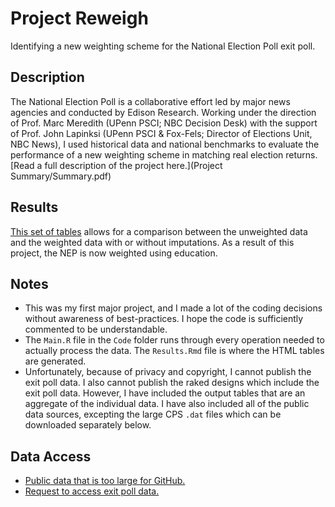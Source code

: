 # Project Reweigh

Identifying a new weighting scheme for the National Election Poll exit poll.

## Description
The National Election Poll is a collaborative effort led by major news agencies and conducted by Edison Research. Working under the direction of Prof. Marc Meredith (UPenn PSCI; NBC Decision Desk) with the support of Prof. John Lapinksi (UPenn PSCI & Fox-Fels; Director of Elections Unit, NBC News), I used historical data and national benchmarks to evaluate the performance of a new weighting scheme in matching real election returns. [Read a full description of the project here.](Project Summary/Summary.pdf)

## Results
[This set of tables](https://unlikelyvolcano.github.io/project-reweigh/Results.html) allows for a comparison between the unweighted data and the weighted data with or without imputations. As a result of this project, the NEP is now weighted using education.

## Notes
- This was my first major project, and I made a lot of the coding decisions without awareness of best-practices. I hope the code is sufficiently commented to be understandable.
- The `Main.R` file in the `Code` folder runs through every operation needed to actually process the data. The `Results.Rmd` file is where the HTML tables are generated.
- Unfortunately, because of privacy and copyright, I cannot publish the exit poll data. I also cannot publish the raked designs which include the exit poll data. However, I have included the output tables that are an aggregate of the individual data. I have also included all of the public data sources, excepting the large CPS `.dat` files which can be downloaded separately below.

## Data Access
- [Public data that is too large for GitHub.](https://upenn.box.com/v/project-reweigh-public)
- [Request to access exit poll data.](https://upenn.box.com/s/0tno1vuzshtlnemut6wrwqyyrazso236)
